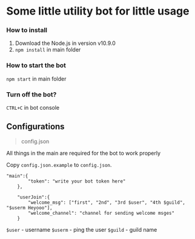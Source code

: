 # Some little utility bot for little usage  

### How to install

1. Download the Node.js in version v10.9.0
2. `npm install` in main folder

### How to start the bot

`npm start` in main folder

### Turn off the bot? 
`CTRL+C` in bot console

## Configurations

> config.json

All things in the main are required for the bot to work properly  

Copy `config.json.example` to `config.json`.  

```
"main":{
        "token": "write your bot token here"
    },

    "userJoin":{
        "welcome_msg": ["first", "2nd", "3rd $user", "4th $guild", "$userm Heyooo"],
        "welcome_channel": "channel for sending welcome msges"
    }
```  
`$user` - username
`$userm` - ping the user
`$guild` - guild name
